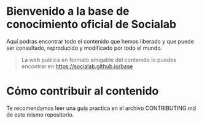 Bienvenido a la base de conocimiento oficial de Socialab
===

Aquí podras encontrar todo el contenido que hemos liberado y que puede ser consultado, reproducido y modificado por todo el mundo.

> La web publica en formato amigable del contenido lo puedes encontrar en https://socialab.github.io/base

Cómo contribuir al contenido
===

Te recomendamos leer una guía practica en el archivo CONTRIBUTING.md de este mismo repositorio.